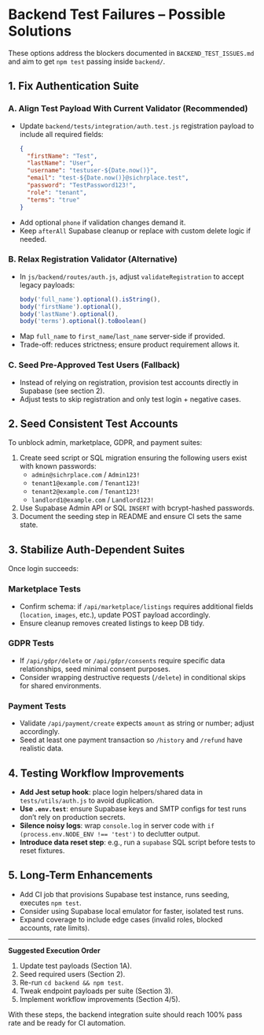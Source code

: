 # Backend Test Failures – Possible Solutions

These options address the blockers documented in `BACKEND_TEST_ISSUES.md` and aim to get `npm test` passing inside `backend/`.

## 1. Fix Authentication Suite

### A. Align Test Payload With Current Validator (Recommended)
- Update `backend/tests/integration/auth.test.js` registration payload to include all required fields:
  ```json
  {
    "firstName": "Test",
    "lastName": "User",
    "username": "testuser-${Date.now()}",
    "email": "test-${Date.now()}@sichrplace.test",
    "password": "TestPassword123!",
    "role": "tenant",
    "terms": "true"
  }
  ```
- Add optional `phone` if validation changes demand it.
- Keep `afterAll` Supabase cleanup or replace with custom delete logic if needed.

### B. Relax Registration Validator (Alternative)
- In `js/backend/routes/auth.js`, adjust `validateRegistration` to accept legacy payloads:
  ```javascript
  body('full_name').optional().isString(),
  body('firstName').optional(),
  body('lastName').optional(),
  body('terms').optional().toBoolean()
  ```
- Map `full_name` to `first_name`/`last_name` server-side if provided.
- Trade-off: reduces strictness; ensure product requirement allows it.

### C. Seed Pre-Approved Test Users (Fallback)
- Instead of relying on registration, provision test accounts directly in Supabase (see section 2).
- Adjust tests to skip registration and only test login + negative cases.

## 2. Seed Consistent Test Accounts

To unblock admin, marketplace, GDPR, and payment suites:

1. Create seed script or SQL migration ensuring the following users exist with known passwords:
   - `admin@sichrplace.com` / `Admin123!`
   - `tenant1@example.com` / `Tenant123!`
   - `tenant2@example.com` / `Tenant123!`
   - `landlord1@example.com` / `Landlord123!`
2. Use Supabase Admin API or SQL `INSERT` with bcrypt-hashed passwords.
3. Document the seeding step in README and ensure CI sets the same state.

## 3. Stabilize Auth-Dependent Suites

Once login succeeds:

### Marketplace Tests
- Confirm schema: if `/api/marketplace/listings` requires additional fields (`location`, `images`, etc.), update POST payload accordingly.
- Ensure cleanup removes created listings to keep DB tidy.

### GDPR Tests
- If `/api/gdpr/delete` or `/api/gdpr/consents` require specific data relationships, seed minimal consent purposes.
- Consider wrapping destructive requests (`/delete`) in conditional skips for shared environments.

### Payment Tests
- Validate `/api/payment/create` expects `amount` as string or number; adjust accordingly.
- Seed at least one payment transaction so `/history` and `/refund` have realistic data.

## 4. Testing Workflow Improvements

- **Add Jest setup hook**: place login helpers/shared data in `tests/utils/auth.js` to avoid duplication.
- **Use `.env.test`**: ensure Supabase keys and SMTP configs for test runs don’t rely on production secrets.
- **Silence noisy logs**: wrap `console.log` in server code with `if (process.env.NODE_ENV !== 'test')` to declutter output.
- **Introduce data reset step**: e.g., run a `supabase` SQL script before tests to reset fixtures.

## 5. Long-Term Enhancements

- Add CI job that provisions Supabase test instance, runs seeding, executes `npm test`.
- Consider using Supabase local emulator for faster, isolated test runs.
- Expand coverage to include edge cases (invalid roles, blocked accounts, rate limits).

---

**Suggested Execution Order**
1. Update test payloads (Section 1A).
2. Seed required users (Section 2).
3. Re-run `cd backend && npm test`.
4. Tweak endpoint payloads per suite (Section 3).
5. Implement workflow improvements (Section 4/5).

With these steps, the backend integration suite should reach 100% pass rate and be ready for CI automation.
